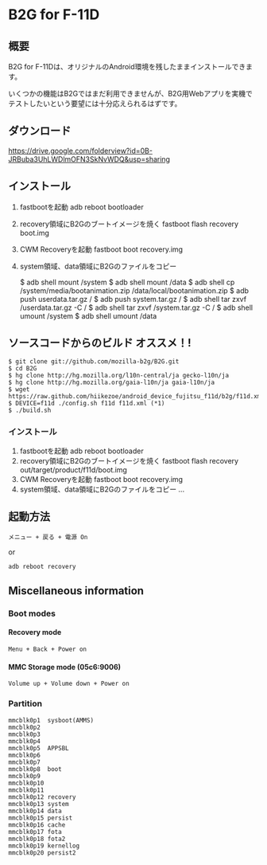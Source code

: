 # B2G for F-11D

## 概要

B2G for F-11Dは、オリジナルのAndroid環境を残したままインストールできます。

いくつかの機能はB2Gではまだ利用できませんが、B2G用Webアプリを実機でテストしたいという要望には十分応えられるはずです。

## ダウンロード
<https://drive.google.com/folderview?id=0B-JRBuba3UhLWDlmOFN3SkNvWDQ&usp=sharing>

## インストール
1. fastbootを起動
    adb reboot bootloader
2. recovery領域にB2Gのブートイメージを焼く
    fastboot flash recovery boot.img
3. CWM Recoveryを起動
    fastboot boot recovery.img
4. system領域、data領域にB2Gのファイルをコピー

    $ adb shell mount /system
    $ adb shell mount /data
    $ adb shell cp /system/media/bootanimation.zip /data/local/bootanimation.zip
    $ adb push userdata.tar.gz /
    $ adb push system.tar.gz /
    $ adb shell tar zxvf /userdata.tar.gz -C /
    $ adb shell tar zxvf /system.tar.gz -C /
    $ adb shell umount /system
    $ adb shell umount /data

## ソースコードからのビルド オススメ！!

    $ git clone git://github.com/mozilla-b2g/B2G.git
    $ cd B2G
    $ hg clone http://hg.mozilla.org/l10n-central/ja gecko-l10n/ja
    $ hg clone http://hg.mozilla.org/gaia-l10n/ja gaia-l10n/ja
    $ wget https://raw.github.com/hiikezoe/android_device_fujitsu_f11d/b2g/f11d.xml
    $ DEVICE=f11d ./config.sh f11d f11d.xml (*1)
    $ ./build.sh

### インストール

1. fastbootを起動
    adb reboot bootloader
2. recovery領域にB2Gのブートイメージを焼く
    fastboot flash recovery out/target/product/f11d/boot.img
3. CWM Recoveryを起動
    fastboot boot recovery.img
4. system領域、data領域にB2Gのファイルをコピー
    ...

## 起動方法
    メニュー + 戻る + 電源 On

or

    adb reboot recovery

## Miscellaneous information

### Boot modes

#### Recovery mode
    Menu + Back + Power on

#### MMC Storage mode (05c6:9006)
    Volume up + Volume down + Power on

### Partition

    mmcblk0p1  sysboot(AMMS)
    mmcblk0p2
    mmcblk0p3
    mmcblk0p4
    mmcblk0p5  APPSBL
    mmcblk0p6
    mmcblk0p7
    mmcblk0p8  boot
    mmcblk0p9
    mmcblk0p10
    mmcblk0p11
    mmcblk0p12 recovery
    mmcblk0p13 system
    mmcblk0p14 data
    mmcblk0p15 persist
    mmcblk0p16 cache
    mmcblk0p17 fota
    mmcblk0p18 fota2
    mmcblk0p19 kernellog
    mmcblk0p20 persist2
